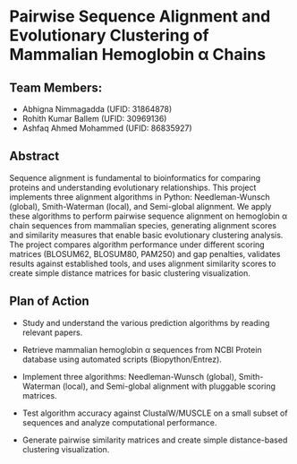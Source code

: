 # Pairwise Sequence Alignment and Evolutionary Clustering of Mammalian Hemoglobin α Chains

## Team Members:

- Abhigna Nimmagadda (UFID: 31864878)
- Rohith Kumar Ballem (UFID: 30969136)
- Ashfaq Ahmed Mohammed (UFID: 86835927)

## Abstract

Sequence alignment is fundamental to bioinformatics for comparing proteins and understanding evolutionary relationships. This project implements three alignment algorithms in Python: Needleman-Wunsch (global), Smith-Waterman (local), and Semi-global alignment. We apply these algorithms to perform pairwise sequence alignment on hemoglobin α chain sequences from mammalian species, generating alignment scores and similarity measures that enable basic evolutionary clustering analysis. The project compares algorithm performance under different scoring matrices (BLOSUM62, BLOSUM80, PAM250) and gap penalties, validates results against established tools, and uses alignment similarity scores to create simple distance matrices for basic clustering visualization.

## Plan of Action

- Study and understand the various prediction algorithms by reading relevant papers.

- Retrieve mammalian hemoglobin α sequences from NCBI Protein database using automated scripts (Biopython/Entrez).

- Implement three algorithms: Needleman-Wunsch (global), Smith-Waterman (local), and Semi-global alignment with pluggable scoring matrices.

- Test algorithm accuracy against ClustalW/MUSCLE on a small subset of sequences and analyze computational performance.

- Generate pairwise similarity matrices and create simple distance-based clustering visualization.



